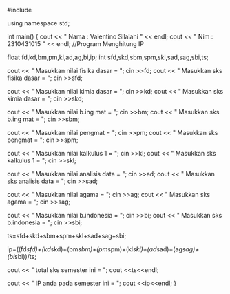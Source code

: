 
#include <iostream>

using namespace std;

int main()
{
   cout << " Nama : Valentino Silalahi " << endl;
   cout << " Nim  : 2310431015 " << endl;
   //Program Menghitung IP

   float fd,kd,bm,pm,kl,ad,ag,bi,ip;
   int sfd,skd,sbm,spm,skl,sad,sag,sbi,ts;

   cout << " Masukkan nilai fisika dasar = "; cin >>fd;
   cout << " Masukkan sks fisika dasar = "; cin >>sfd;

   cout << " Masukkan nilai kimia dasar = "; cin >>kd;
   cout << " Masukkan sks kimia dasar = "; cin >>skd;

   cout << " Masukkan nilai b.ing mat = "; cin >>bm;
   cout << " Masukkan sks b.ing mat = "; cin >>sbm;

   cout << " Masukkan nilai pengmat = "; cin >>pm;
   cout << " Masukkan sks pengmat = "; cin >>spm;

   cout << " Masukkan nilai kalkulus 1 = "; cin >>kl;
   cout << " Masukkan sks kalkulus 1 = "; cin >>skl;

   cout << " Masukkan nilai analisis data = "; cin >>ad;
   cout << " Masukkan sks analisis data = "; cin >>sad;

   cout << " Masukkan nilai agama = "; cin >>ag;
   cout << " Masukkan sks agama = "; cin >>sag;

   cout << " Masukkan nilai b.indonesia = "; cin >>bi;
   cout << " Masukkan sks b.indonesia = "; cin >>sbi;

   ts=sfd+skd+sbm+spm+skl+sad+sag+sbi;

   ip=((fd*sfd)+(kd*skd)+(bm*sbm)+(pm*spm)+(kl*skl)+(ad*sad)+(ag*sag)+(bi*sbi))/ts;

   cout << " total sks semester ini = ";
   cout <<ts<<endl;

   cout << " IP anda pada semester ini = ";
   cout <<ip<<endl;
}
